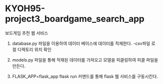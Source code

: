 # KYOH95-project3_boardgame_search_app

보드게임 추천 웹 서비스


1. database.py 파일을 이용하여 데이터 베이스에 데이터를 적재한다.
    -csv파일 로컬 디렉토리 위치 확인

2. models.py 파일을 통해 적재된 데이터를 가져오고 모델을 피클링하여 피클 파일을 만든다.

3. FLASK_APP=flask_app flask run 
    커맨드를 통해 flask 웹 서비스를 구동시킨다.

